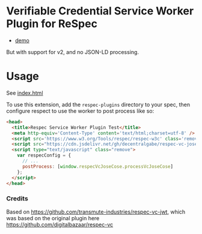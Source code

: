 # Verifiable Credential Service Worker Plugin for ReSpec

- [demo](https://decentralgabe.github.io/respec-vc-jose-cose/)

But with support for v2, and no JSON-LD processing.

# Usage

See [index.html](./index.html)

To use this extension, add the `respec-plugins` directory to your spec,
then configure respect to use the worker to post process like so:

```html
<head>
  <title>Respec Service Worker Plugin Test</title>
  <meta http-equiv='Content-Type' content='text/html;charset=utf-8' />
  <script src='https://www.w3.org/Tools/respec/respec-w3c' class='remove'></script>
  <script src="https://cdn.jsdelivr.net/gh/decentralgabe/respec-vc-jose-cose/dist/main.js"></script>
  <script type="text/javascript" class="remove">
    var respecConfig = {
      // ...
      postProcess: [window.respecVcJoseCose.processVcJoseCose]
    };
  </script>
</head>
```

### Credits

Based on https://github.com/transmute-industries/respec-vc-jwt, which was based on the original plugin here https://github.com/digitalbazaar/respec-vc

